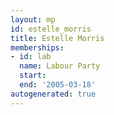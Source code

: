 ```yaml
---
layout: mp
id: estelle_morris
title: Estelle Morris
memberships:
- id: lab
  name: Labour Party
  start: 
  end: '2005-03-18'
autogenerated: true
---
```

